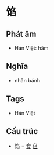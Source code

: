 # 馅

## Phát âm
* Hán Việt: hãm

## Nghĩa
* nhân bánh

## Tags
* Hán Việt

## Cấu trúc
* 馅 = [食](食.md) [臽](臽.md)

<script>window.HANZI_FIELD='馅';</script>